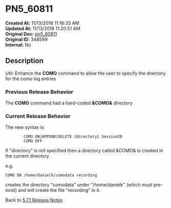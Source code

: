# PN5_60811

**Created At:** 11/13/2018 11:18:33 AM  
**Updated At:** 11/13/2018 11:20:51 AM  
**Original Doc:** [pn5_60811](https://docs.jbase.com/48420-5-7-1-release-notes/pn5_60811)  
**Original ID:** 348599  
**Internal:** No  

## Description

Util: Enhance the **COMO** command to allow the user to specify the directory for the como log entries

### Previous Release Behavior

The **COMO** command had a hard-coded **&COMO&** directory

### Current Release Behavior

The new syntax is:

```
        COMO ON|APPEND|DELETE {directory} SessionID
        COMO OFF
```

If "directory" is not specified then a directory called &COMO& is created in the current directory.

e.g.

```
COMO ON /home/danielk/comodata recording
```

creates the directory "comodata" under "/home/danielk" (which must pre-exist) and will create the file "recording" in it.

Back to [5.7.1 Release Notes](./../README.md)
